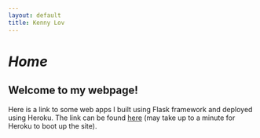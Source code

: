 ```yaml
---
layout: default
title: Kenny Lov
---
```

<script type="text/javascript">
window.location = "{{ .Site.BaseUrl }}/about"
</script>


<style> 
 
 nav ul li:nth-child(1) a{
  position:relative;

background:var(--main-bg-color);
color:var(--main-accent-color);
border-radius:5px;
 font-size:1.15em;
padding-top:5px;
padding-bottom:5px;
padding-left:5px;
padding-right:5px;
}

} 

</style>


<script type="text/javascript">
window.location = "{{ .Site.BaseUrl }}/about"
</script>



# *Home*

## Welcome to my webpage!

Here is a link to some web apps I built using Flask framework and deployed using Heroku. The link can be found <a href = "https://clfkenny.herokuapp.com">here</a> (may take up to a minute for Heroku to boot up the site).

<!-- <br>
<hr>

# *Recent*
-->
